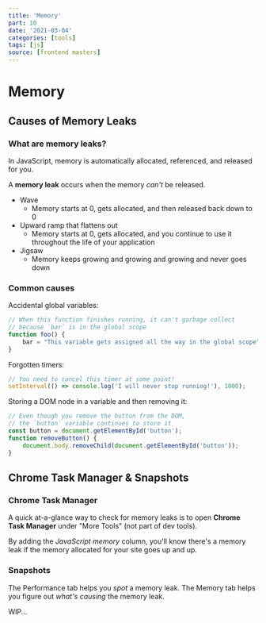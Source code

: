 ```yaml
---
title: 'Memory'
part: 10
date: '2021-03-04'
categories: [tools]
tags: [js]
source: [frontend masters]
---
```


# Memory

## Causes of Memory Leaks

### What are memory leaks?

In JavaScript, memory is automatically allocated, referenced, and released for you.

A **memory leak** occurs when the memory *can't* be released.

* Wave
  * Memory starts at 0, gets allocated, and then released back down to 0
* Upward ramp that flattens out
  * Memory starts at 0, gets allocated, and you continue to use it throughout the life of your application
* Jigsaw
  * Memory keeps growing and growing and growing and never goes down
  
### Common causes

Accidental global variables:

```js
// When this function finishes running, it can't garbage collect
// because `bar` is in the global scope
function foo() {
    bar = "This variable gets assigned all the way in the global scope";
}
```

Forgotten timers:

```js
// You need to cancel this timer at some point!
setInterval(() => console.log('I will never stop running!'), 1000);
```

Storing a DOM node in a variable and then removing it:

```js
// Even though you remove the button from the DOM,
// the `button` variable continues to store it
const button = document.getElementById('button');
function removeButton() {
    document.body.removeChild(document.getElementById('button'));
}
```

## Chrome Task Manager & Snapshots

### Chrome Task Manager

A quick at-a-glance way to check for memory leaks is to open **Chrome Task Manager** under "More Tools" (not part of dev tools).

By adding the *JavaScript memory* column, you'll know there's a memory leak if the memory allocated for your site goes up and up.

### Snapshots

The Performance tab helps you *spot* a memory leak. The Memory tab helps you figure out *what's causing* the memory leak.

WIP...